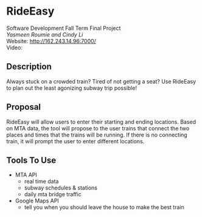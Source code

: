 # RideEasy
Software Development Fall Term Final Project 
<br>
*Yasmeen Roumie and Cindy Li*
<br>
Website: http://162.243.14.96:7000/
<br>
Video:

## Description
Always stuck on a crowded train? Tired of not getting a seat? Use RideEasy to plan out the least agonizing subway trip possible!

## Proposal
RideEasy will allow users to enter their starting and ending locations. Based on MTA data, the tool will propose to the user trains that connect the two places and times that the trains will be running. If there is no connecting train, it will prompt the user to enter different locations.

## Tools To Use
* MTA API
  * real time data
  * subway schedules & stations
  * daily mta bridge traffic
* Google Maps API
  * tell you when you should leave the house to make the best train 



